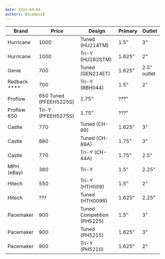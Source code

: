 ```yaml
---
date: 2024-04-04
authors: [ocampus]
---
```


| Brand         | Price                  | Design                     | Primary | Outlet      |
| ------------- | ---------------------- | -------------------------- | ------- | ----------- |
| Hurricane     | 1000                   | Tuned (HU214TM)            | 1.5”    | 3”          |
| Hurricane     | 1000                   | Tri-Y (HU162STM)           | 1.625”  | 2”          |
| Genie         | 700                    | Tuned (GEN214ET)           | 1.625"  | 2.5” outlet |
| Redback  **** | 700                    | Tri-Y (RBH044)             | 1.5”    | 2"          |
| Proflow       | 650 Tuned (PFEEH5225S) | 1.75”                      | ???"    |             |
| Proflow 650   | Tri-Y (PFEEH5275S)     | 1.75”                      | ???"    |             |
| Castle        | 770                    | Tuned (CH-89)              | 1.625”  | 3"          |
| Castle        | 880                    | Tuned (CH-89A)             | 1.75”   | 3"          |
| Castle        | 770                    | Tri-Y (CH-44A)             | 1.75”   | 2.5"        |
| MPH (eBay)    | 380                    | Tri-Y                      | 1.5”    | 2.25"       |
| Hitech        | 550                    | Tri-Y (HTH009)             | 1.5”    | 2"          |
| Hitech        | ???                    | Tuned (HTH009R)            | 1.625”  | 2.25"       |
| Pacemaker     | 900                    | Tuned Competition (PH5225) | 1.5”    | 3"          |
| Pacemaker     | 900                    | Tuned (PH5215)             | 1.625”  | 3"          |
| Pacemaker     | 900                    | Tri-Y (PH5210)             | 1.625”  | 2"          |

